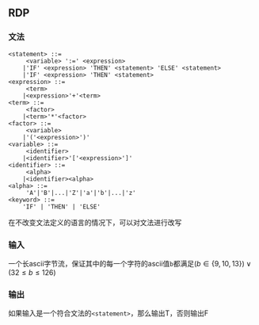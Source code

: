 ## RDP

### 文法

```
<statement> ::=
     <variable> ':=' <expression>
    |'IF' <expression> 'THEN' <statement> 'ELSE' <statement>
    |'IF' <expression> 'THEN' <statement>
<expression> ::=
     <term>
    |<expression>'+'<term>
<term> ::=
     <factor>
    |<term>'*'<factor>
<factor> ::=
     <variable>
    |'('<expression>')'
<variable> ::=
     <identifier>
    |<identifier>'['<expression>']'
<identifier> ::=
     <alpha>
    |<identifier><alpha>
<alpha> ::=
     'A'|'B'|...|'Z'|'a'|'b'|...|'z'
<keyword> ::=
    'IF' | 'THEN' | 'ELSE'
```

在不改变文法定义的语言的情况下，可以对文法进行改写

### 输入

一个长ascii字节流，保证其中的每一个字符的ascii值`b`都满足$(b \in \{9,10,13\}) \lor (32 \le b \le 126)$

### 输出

如果输入是一个符合文法的`<statement>`，那么输出T，否则输出F